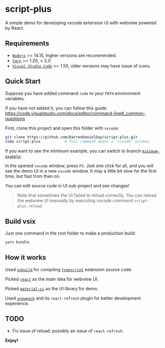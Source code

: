 # script-plus

A simple demo for developing vscode extension UI with webview powered by React.

## Requirements

- [`Nodejs`](https://nodejs.org/) >= 14.15, higher versions are recommended.
- [`Yarn`](https://yarnpkg.org) >= 1.20, < 2.0
- [`Visual Studio Code`](https://code.visualstudio.com) >= 1.55, older versions may have issue of icons.

## Quick Start

Suppose you have added command `code` to your `PATH` environment variables.

If you have not added it, you can follow this guide: <https://code.visualstudio.com/docs/editor/command-line#_common-questions>

First, clone this project and open this folder with `vscode`:

```sh
git clone https://github.com/DarrenDanielDay/script-plus.git
code script-plus           # This command opens a `vscode` window.
```

If you want to see the minimum example, you can switch to branch [`minimum-example`](https://github.com/DarrenDanielDay/script-plus/tree/minimum-example).

In the opened `vscode` window, press `F5`. Just one click for all, and you will see the demo UI in a new `vscode` window. It may a little bit slow for the first time, but fast from then on.

You can edit source code in UI sub-project and see changes!

> Note that sometimes the UI failed to reload correctly. You can reload the webview UI manually by executing vscode command `script-plus.reload`.

## Build vsix

Just one command in the root folder to make a production build:

```sh
yarn bundle
```

## How it works

Used [`esbuild`](https://esbuild.github.io/) for compiling [`typescript`](https://www.typescriptlang.org/) extension source code.

Picked [`react`](https://reactjs.org/) as the main idea for webview UI.

Picked [`material-ui`](https://material-ui.com/) as the UI library for demo.

Used [`snowpack`](https://www.snowpack.dev/) and its `react-refresh` plugin for better development experience.

## TODO

- Fix issue of reload: possibly an issue of `react-refresh`.

**Enjoy!**
